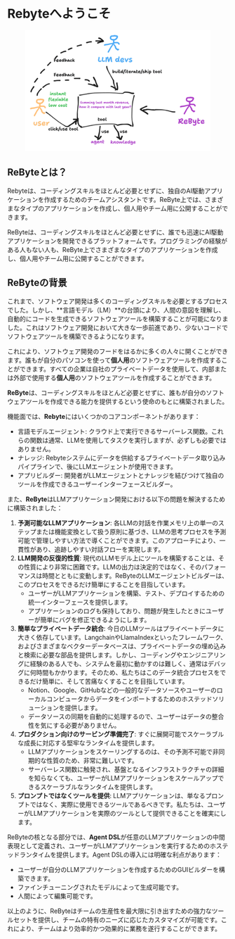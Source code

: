 # Rebyteへようこそ

<figure><img src=".gitbook/assets/1.png" alt="Rebyteロゴ"><figcaption></figcaption></figure>

## ReByteとは？

Rebyteは、コーディングスキルをほとんど必要とせずに、独自のAI駆動アプリケーションを作成するためのチームアシスタントです。ReByte上では、さまざまなタイプのアプリケーションを作成し、個人用やチーム用に公開することができます。

ReByteは、コーディングスキルをほとんど必要とせずに、誰でも迅速にAI駆動アプリケーションを開発できるプラットフォームです。プログラミングの経験がある人もない人も、ReByte上でさまざまなタイプのアプリケーションを作成し、個人用やチーム用に公開することができます。

## ReByteの背景

これまで、ソフトウェア開発は多くのコーディングスキルを必要とするプロセスでした。しかし、**言語モデル（LM）**の台頭により、人間の意図を理解し、自動的にコードを生成できるソフトウェアツールを構築することが可能になりました。これはソフトウェア開発において大きな一歩前進であり、少ないコードでソフトウェアツールを構築できるようになります。

これにより、ソフトウェア開発のフードをはるかに多くの人々に開くことができます。誰もが自分のパソコンを使って**個人用**のソフトウェアツールを作成することができます。すべての企業は自社のプライベートデータを使用して、内部または外部で使用する**個人用**のソフトウェアツールを作成することができます。

**ReByte**は、コーディングスキルをほとんど必要とせずに、誰もが自分のソフトウェアツールを作成できる能力を提供するという使命のもとに構築されました。

機能面では、**Rebyte**にはいくつかのコアコンポーネントがあります：

* 言語モデルエージェント: クラウド上で実行できるサーバーレス関数。これらの関数は通常、LLMを使用してタスクを実行しますが、必ずしも必要ではありません。
* ナレッジ: Rebyteシステムにデータを供給するプライベートデータ取り込みパイプラインで、後にLLMエージェントが使用できます。
* アプリビルダー: 開発者がLLMエージェントとナレッジを結びつけて独自のツールを作成できるユーザーインターフェースビルダー。

また、**ReByte**はLLMアプリケーション開発における以下の問題を解決するために構築されました：

1. **予測可能なLLMアプリケーション**: 各LLMの対話を作業メモリ上の単一のステップまたは機能変換として扱う原則に基づき、LLMの思考プロセスを予測可能で管理しやすい方法で導くことができます。このアプローチにより、一貫性があり、追跡しやすい対話フローを実現します。
2. **LLM開発の反復的性質**: 現代のLLMモデル上にツールを構築することは、その性質により非常に困難です。LLMの出力は決定的ではなく、そのパフォーマンスは時間とともに変動します。ReByteのLLMエージェントビルダーは、このプロセスをできるだけ簡単にすることを目指しています。
   * ユーザーがLLMアプリケーションを構築、テスト、デプロイするための統一インターフェースを提供します。
   * アプリケーションのログも保持しており、問題が発生したときにユーザーが簡単にバグを修正できるようにします。
3. **簡単なプライベートデータ統合**: 今日のLLMツールはプライベートデータに大きく依存しています。LangchainやLlamaIndexといったフレームワーク、およびさまざまなベクターデータベースは、プライベートデータの埋め込みと検索に必要な部品を提供します。しかし、コーディングやエンジニアリングに経験のある人でも、システムを最初に動かすのは難しく、通常はデバッグに何時間もかかります。そのため、私たちはこのデータ統合プロセスをできるだけ簡単に、そして苦痛なくすることを目指しています。
   * Notion、Google、GitHubなどの一般的なデータソースやユーザーのローカルコンピュータからデータをインポートするためのホステッドソリューションを提供します。
   * データソースの同期を自動的に処理するので、ユーザーはデータの整合性を気にする必要がありません。
4. **プロダクション向けのサービング準備完了**: すぐに展開可能でスケーラブルな成長に対応する堅牢なランタイムを提供します。
   * LLMアプリケーションをスケーリングするのは、その予測不可能で非同期的な性質のため、非常に難しいです。
   * サーバーレス関数に触発され、基盤となるインフラストラクチャの詳細を知らなくても、ユーザーがLLMアプリケーションをスケールアップできるスケーラブルなランタイムを提供します。
5. **プロンプトではなくツールを提供**: LLMアプリケーションは、単なるプロンプトではなく、実際に使用できるツールであるべきです。私たちは、ユーザーがLLMアプリケーションを実際のツールとして提供できることを確実にします。

ReByteの核となる部分では、**Agent DSL**が任意のLLMアプリケーションの中間表現として定義され、ユーザーがLLMアプリケーションを実行するためのホステッドランタイムを提供します。Agent DSLの導入には明確な利点があります：

* ユーザーが自分のLLMアプリケーションを作成するためのGUIビルダーを構築できます。
* ファインチューニングされたモデルによって生成可能です。
* 人間によって編集可能です。

以上のように、ReByteはチームの生産性を最大限に引き出すための強力なツールセットを提供し、チームの特有のニーズに応じたカスタマイズが可能です。これにより、チームはより効率的かつ効果的に業務を遂行することができます。